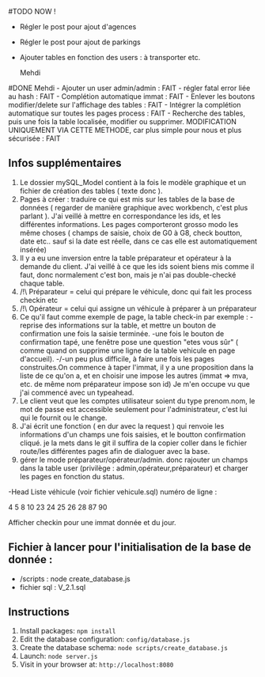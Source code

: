 #TODO NOW !
- Régler le post pour ajout d'agences
- Régler le post pour ajout de parkings



- Ajouter tables en fonction des users : à transporter etc.

  Mehdi



#DONE
  Mehdi
    - Ajouter un user admin/admin : FAIT
    - régler fatal error liée au hash  : FAIT
    - Complétion automatique immat : FAIT
    - Enlever les boutons modifier/delete sur l'affichage des tables : FAIT
    - Intégrer la complétion automatique sur toutes les pages process : FAIT
    - Recherche des tables, puis une fois la table localisée, modifier ou supprimer. MODIFICATION UNIQUEMENT VIA CETTE METHODE, car plus simple pour nous et plus sécurisée : FAIT



## Infos supplémentaires


1. Le dossier mySQL_Model contient à la fois le modèle graphique et un fichier de création des tables ( texte donc ).
1. Pages à créer : traduire ce qui est mis sur les tables de la base de données ( regarder de manière graphique avec workbench, c'est plus parlant ). J'ai veillé à mettre en correspondance les ids, et les différentes informations. Les pages comporteront grosso modo les même choses ( champs de saisie, choix de G0 à G8, check boutton, date etc.. sauf si la date est réelle, dans ce cas elle est automatiquement insérée)
1. Il y a eu une inversion entre la table préparateur et opérateur à la demande du client. J'ai veillé à ce que les ids soient biens mis comme il faut, donc normalement c'est bon, mais je n'ai pas double-checké chaque table.
1. /!\ Préparateur = celui qui prépare le véhicule, donc qui fait les process checkin etc
1. /!\ Opérateur = celui qui assigne un véhicule à préparer à un préparateur
1. Ce qu'il faut comme exemple de page, la table check-in par exemple :
  -reprise des informations sur la table, et mettre un bouton de confirmation une fois la saisie terminée.
  -une fois le bouton de confirmation tapé, une fenêtre pose une question "etes vous sûr" ( comme quand on supprime une ligne de la table vehicule en page d'accueil).
  -/\-un peu plus difficile, à faire une fois les pages construites.On commence à taper l'immat, il y a une proposition dans la liste de ce qu'on a, et en choisir une impose les autres (immat => mva, etc. de même nom préparateur impose son id) Je m'en occupe vu que j'ai commencé avec un typeahead.
1. Le client veut que les comptes utilisateur soient du type prenom.nom, le mot de passe est accessible seulement pour l'administrateur, c'est lui qui le fournit ou le change.
1. J'ai écrit une fonction ( en dur avec la request ) qui renvoie les informations d'un champs une fois saisies, et le boutton confirmation cliqué. je la mets dans le git il suffira de la copier coller dans le fichier route/les différentes pages afin de dialoguer avec la base.
1. gérer le mode préparateur/opérateur/admin. donc rajouter un champs dans la table user (privilège : admin,opérateur,préparateur) et charger les pages en fonction du status.

-Head Liste véhicule (voir fichier vehicule.sql)
numéro de ligne :

4
5
8
10
23
24
25
26
28
87
90


Afficher checkin pour une immat donnée et du jour.

## Fichier à lancer pour l'initialisation de la base de donnée :

- /scripts  : node create_database.js
- fichier sql : V_2.1.sql

## Instructions

1. Install packages: `npm install`
1. Edit the database configuration: `config/database.js`
1. Create the database schema: `node scripts/create_database.js`
1. Launch: `node server.js`
1. Visit in your browser at: `http://localhost:8080`
